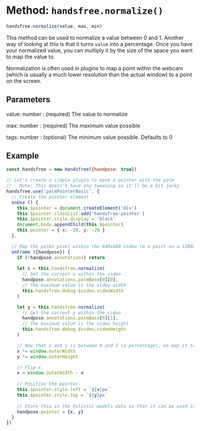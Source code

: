 # Method: `handsfree.normalize()`

```js
handsfree.normalize(value, max, min)
```

This method can be used to normalize a value between 0 and 1. Another way of looking at this is that it turns `value` into a percentage. Once you have your normalized value, you can multiply it by the size of the space you want to map the value to.

Normalization is often used in plugins to map a point within the webcam (which is usually a much lower resolution than the actual window) to a point on the screen.


## Parameters

value: number
: (required) The value to normalize

max: number
: (required) The maximum value possible

tags: number
: (optional) The minimum value possible. Defaults to 0


## Example

```js
const handsfree = new Handsfree({handpose: true})

// Let's create a simple plugin to move a pointer with the palm
// - Note: This doesn't have any tweening so it'll be a bit jerky
handsfree.use('palmPointerBasic', {
  // Create the pointer element
  onUse () {
    this.$pointer = document.createElement('div')
    this.$pointer.classList.add('handsfree-pointer')
    this.$pointer.style.display = 'block'
    document.body.appendChild(this.$pointer)
    this.pointer = { x: -20, y: -20 }
  },

  // Map the palms pixel within the 640x480 video to a point on a 1280x960 screen
  onFrame ({handpose}) {
    if (!handpose.annotations) return
    
    let x = this.handsfree.normalize(
      // Get the current x within the video
      handpose.annotations.palmBase[0][0],
      // The maximum value is the video width
      this.handsfree.debug.$video.videoWidth
    )

    let y = this.handsfree.normalize(
      // Get the current y within the video
      handpose.annotations.palmBase[0][1],
      // The maximum value is the video height
      this.handsfree.debug.$video.videoHeight
    )

    // Now that x and y is between 0 and 1 (a percentage), we map it to the window
    x *= window.outerWidth
    y *= window.outerHeight

    // Flip x
    x = window.outerWidth - x
    
    // Position the pointer
    this.$pointer.style.left = `${x}px`
    this.$pointer.style.top = `${y}px`
    
    // Store this in the holistic models data so that it can be used in other plugins
    handpose.pointer = {x, y}
  }
})
```